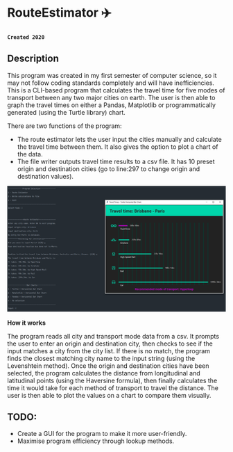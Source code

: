 # RouteEstimator :airplane: 

**`Created 2020`**

## Description 
This program was created in my first semester of computer science, so it may not follow coding standards completely and will have inefficiencies. 
This is a CLI-based program that calculates the travel time for five modes of transport between any two major cities on earth. 
The user is then able to graph the travel times on either a Pandas, Matplotlib or programmatically generated (using the Turtle library) chart.

There are two functions of the program:
- The route estimator lets the user input the cities manually and calculate the travel time between them.
  It also gives the option to plot a chart of the data.
- The file writer outputs travel time results to a csv file. 
  It has 10 preset origin and destination cities (go to line:297 to change origin and destination values).

![Route Estimator](https://github.com/joet-dev/RouteEstimator/blob/master/hyperlopp.PNG?raw=true)

**How it works**

The program reads all city and transport mode data from a csv. It prompts the user to enter an origin and destination city, then checks to see if the input matches a city from the city list. If there is no match, the program finds the closest matching city name to the input string (using the Levenshtein method). Once the origin and destination cities have been selected, the program calculates the distance from longitudinal and latitudinal points (using the Haversine formula), then finally calculates the time it would take for each method of transport to travel the distance. The user is then able to plot the values on a chart to compare them visually.


## TODO: 
- Create a GUI for the program to make it more user-friendly. 
- Maximise program efficiency through lookup methods. 
